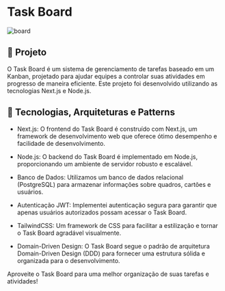 # Task Board

![board](https://i.imgur.com/SkwHs1A.png)

## 🚀 Projeto

O Task Board é um sistema de gerenciamento de tarefas baseado em um Kanban, projetado para ajudar equipes a controlar suas atividades em progresso de maneira eficiente. Este projeto foi desenvolvido utilizando as tecnologias Next.js e Node.js.

## 🔧 Tecnologias, Arquiteturas e Patterns

- Next.js: O frontend do Task Board é construído com Next.js, um framework de desenvolvimento web que oferece ótimo desempenho e facilidade de desenvolvimento.

- Node.js: O backend do Task Board é implementado em Node.js, proporcionando um ambiente de servidor robusto e escalável.

- Banco de Dados: Utilizamos um banco de dados relacional (PostgreSQL) para armazenar informações sobre quadros, cartões e usuários.

- Autenticação JWT: Implementei autenticação segura para garantir que apenas usuários autorizados possam acessar o Task Board.

- TailwindCSS: Um framework de CSS para facilitar a estilização e tornar o Task Board agradável visualmente.

- Domain-Driven Design: O Task Board segue o padrão de arquitetura Domain-Driven Design (DDD) para fornecer uma estrutura sólida e organizada para o desenvolvimento.


Aproveite o Task Board para uma melhor organização de suas tarefas e atividades!
